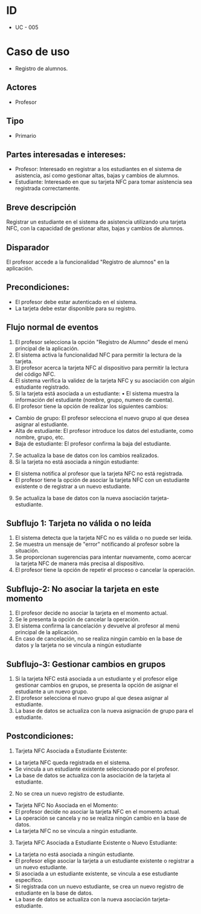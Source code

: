 # ID
- UC - 005

# Caso de uso
- Registro de alumnos.

## Actores
- Profesor

## Tipo
- Primario

## Partes interesadas e intereses:
-	Profesor: Interesado en registrar a los estudiantes en el sistema de asistencia, así como gestionar altas, bajas y cambios de alumnos.
-	Estudiante: Interesado en que su tarjeta NFC para tomar asistencia sea registrada correctamente.

## Breve descripción
Registrar un estudiante en el sistema de asistencia utilizando una tarjeta NFC, con la capacidad de gestionar altas, bajas y cambios de alumnos.
## Disparador
El profesor accede a la funcionalidad "Registro de alumnos" en la aplicación.
## Precondiciones:
- El profesor debe estar autenticado en el sistema.
- La tarjeta debe estar disponible para su registro.


## Flujo normal de eventos
1.	El profesor selecciona la opción "Registro de Alumno" desde el menú principal de la aplicación.
2.	El sistema activa la funcionalidad NFC para permitir la lectura de la tarjeta.
3.	El profesor acerca la tarjeta NFC al dispositivo para permitir la lectura del código NFC.
4.	El sistema verifica la validez de la tarjeta NFC y su asociación con algún estudiante registrado.
5.	Si la tarjeta está asociada a un estudiante:
•	El sistema muestra la información del estudiante (nombre, grupo, numero de cuenta).
6.	El profesor tiene la opción de realizar los siguientes cambios:
-	Cambio de grupo: El profesor selecciona el nuevo grupo al que desea asignar al estudiante.
-	Alta de estudiante: El profesor introduce los datos del estudiante, como nombre, grupo, etc.
-	Baja de estudiante: El profesor confirma la baja del estudiante.
7.	Se actualiza la base de datos con los cambios realizados.
8.	Si la tarjeta no está asociada a ningún estudiante:
-	El sistema notifica al profesor que la tarjeta NFC no está registrada.
-	El profesor tiene la opción de asociar la tarjeta NFC con un estudiante existente o de registrar a un nuevo estudiante.
9.	Se actualiza la base de datos con la nueva asociación tarjeta-estudiante.
## Subflujo 1: Tarjeta no válida o no leída
1.	El sistema detecta que la tarjeta NFC no es válida o no puede ser leída.
2.	Se muestra un mensaje de "error" notificando al profesor sobre la situación.
3.	Se proporcionan sugerencias para intentar nuevamente, como acercar la tarjeta NFC de manera más precisa al dispositivo.
4.	El profesor tiene la opción de repetir el proceso o cancelar la operación.
## Subflujo-2: No asociar la tarjeta en este momento
1.	El profesor decide no asociar la tarjeta en el momento actual.
2.	Se le presenta la opción de cancelar la operación.
3.	El sistema confirma la cancelación y devuelve al profesor al menú principal de la aplicación.
4.	En caso de cancelación, no se realiza ningún cambio en la base de datos y la tarjeta no se vincula a ningún estudiante
## Subflujo-3: Gestionar cambios en grupos
1.	Si la tarjeta NFC está asociada a un estudiante y el profesor elige gestionar cambios en grupos, se presenta la opción de asignar el estudiante a un nuevo grupo.
2.	El profesor selecciona el nuevo grupo al que desea asignar al estudiante.
3.	La base de datos se actualiza con la nueva asignación de grupo para el estudiante.
## Postcondiciones:
1.	 Tarjeta NFC Asociada a Estudiante Existente:
- La tarjeta NFC queda registrada en el sistema.
-	Se vincula a un estudiante existente seleccionado por el profesor.
-	La base de datos se actualiza con la asociación de la tarjeta al estudiante.

2.	No se crea un nuevo registro de estudiante.
-	Tarjeta NFC No Asociada en el Momento:
-	El profesor decide no asociar la tarjeta NFC en el momento actual.
-	La operación se cancela y no se realiza ningún cambio en la base de datos.
-	La tarjeta NFC no se vincula a ningún estudiante.

3.	Tarjeta NFC Asociada a Estudiante Existente o Nuevo Estudiante:
-	La tarjeta no está asociada a ningún estudiante.
-	El profesor elige asociar la tarjeta a un estudiante existente o registrar a un nuevo estudiante.
-	Si asociada a un estudiante existente, se vincula a ese estudiante específico.
-	Si registrada con un nuevo estudiante, se crea un nuevo registro de estudiante en la base de datos.
-	La base de datos se actualiza con la nueva asociación tarjeta-estudiante.
